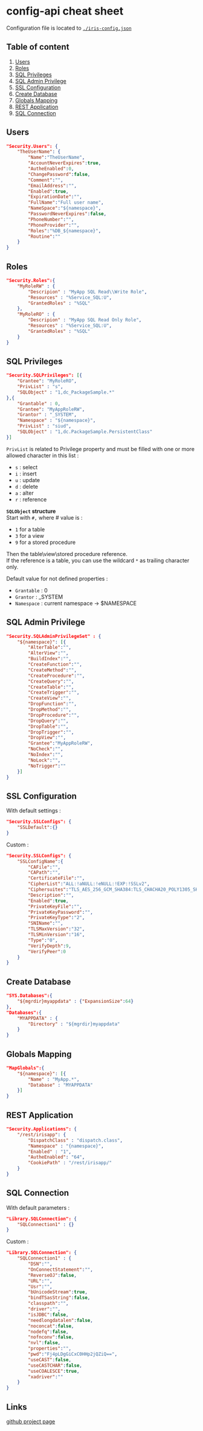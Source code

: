 # config-api cheat sheet

Configuration file is located to [`./iris-config.json`](./iris-config.json)

## Table of content

1. [Users](#Users)
2. [Roles](#Roles)
3. [SQL Privileges](#SQL-Privileges)
4. [SQL Admin Privilege](#SQL-Admin-Privilege)
5. [SSL Configuration](#SSL-Configuration)
6. [Create Database](#Create-Database)
7. [Globals Mapping](#Globals-Mapping)
8. [REST Application](#REST-Application)
9. [SQL Connection](#SQL-Connection)

## Users

```json
"Security.Users": {
    "TheUserName": {
        "Name":"TheUserName",
        "AccountNeverExpires":true,
        "AutheEnabled":0,
        "ChangePassword":false,
        "Comment":"",
        "EmailAddress":"",
        "Enabled":true,
        "ExpirationDate":"",
        "FullName":"Full user name",
        "NameSpace":"${namespace}",
        "PasswordNeverExpires":false,
        "PhoneNumber":"",
        "PhoneProvider":"",
        "Roles":"%DB_${namespace}",
        "Routine":""
    }
}
```

## Roles

```json
"Security.Roles":{
    "MyRoleRW" : {
        "Descripion" : "MyApp SQL Read\\Write Role",
        "Resources" : "%Service_SQL:U",
        "GrantedRoles" : "%SQL"
    },
    "MyRoleRO" : {
        "Descripion" : "MyApp SQL Read Only Role",
        "Resources" : "%Service_SQL:U",
        "GrantedRoles" : "%SQL"
    }
}
```

## SQL Privileges

```json
"Security.SQLPrivileges": [{
    "Grantee": "MyRoleRO",
    "PrivList" : "s",
    "SQLObject" : "1,dc_PackageSample.*"
},{
    "Grantable" : 0,
    "Grantee": "MyAppRoleRW",
    "Grantor" : "_SYSTEM",
    "Namespace" : "${namespace}",
    "PrivList" : "siud",
    "SQLObject" : "1,dc.PackageSample.PersistentClass"
}]
```
`PrivList` is related to Privilege property and must be filled with one or more allowed character in this list : 

* `s` : select
* `i` : insert
* `u` : update
* `d` : delete
* `a` : alter
* `r` : reference

**`SQLObject` structure**  
Start with `#,` where # value is : 

* `1` for a table
* `3` for a view
* `9` for a stored procedure

Then the table\view\stored procedure reference.  
If the reference is a table, you can use the wildcard `*` as trailing character only.  


Default value for not defined properties : 

* `Grantable` : 0
* `Grantor` : _SYSTEM
* `Namespace` : current namespace -> $NAMESPACE 

## SQL Admin Privilege

```json
"Security.SQLAdminPrivilegeSet" : {
    "${namespace}": [{
        "AlterTable":"",
        "AlterView":"",
        "BuildIndex":"",
        "CreateFunction":"",
        "CreateMethod":"",
        "CreateProcedure":"",
        "CreateQuery":"",
        "CreateTable":"",
        "CreateTrigger":"",
        "CreateView":"",
        "DropFunction":"",
        "DropMethod":"",
        "DropProcedure":"",
        "DropQuery":"",
        "DropTable":"",
        "DropTrigger":"",
        "DropView":"",
        "Grantee":"MyAppRoleRW",
        "NoCheck":"",
        "NoIndex":"",
        "NoLock":"",
        "NoTrigger":""
    }]
}
```

## SSL Configuration

With default settings : 

```json
"Security.SSLConfigs": {
    "SSLDefault":{}
}
```

Custom : 
```json
"Security.SSLConfigs": {
    "SSLConfigName":{
        "CAFile":"",
        "CAPath":"",
        "CertificateFile":"",
        "CipherList":"ALL:!aNULL:!eNULL:!EXP:!SSLv2",
        "Ciphersuites":"TLS_AES_256_GCM_SHA384:TLS_CHACHA20_POLY1305_SHA256:TLS_AES_128_GCM_SHA256",
        "Description":"",
        "Enabled":true,
        "PrivateKeyFile":"",
        "PrivateKeyPassword":"",
        "PrivateKeyType":"2",
        "SNIName":"",
        "TLSMaxVersion":"32",
        "TLSMinVersion":"16",
        "Type":"0",
        "VerifyDepth":9,
        "VerifyPeer":0
    }
}
```

## Create Database

```json
"SYS.Databases":{
    "${mgrdir}myappdata" : {"ExpansionSize":64}
},
"Databases":{
    "MYAPPDATA" : {
        "Directory" : "${mgrdir}myappdata"
    }
}
```

## Globals Mapping

```json
"MapGlobals":{
    "${namespace}": [{
        "Name" : "MyApp.*",
        "Database" : "MYAPPDATA"
    }]
}
```

## REST Application

```json
"Security.Applications": {
    "/rest/irisapp": {
        "DispatchClass" : "dispatch.class",
        "Namespace" : "{namespace}",
        "Enabled" : "1",
        "AutheEnabled": "64",
        "CookiePath" : "/rest/irisapp/"
    }
}
```

## SQL Connection

With default parameters : 
```json
"Library.SQLConnection": {
    "SQLConnection1" : {}
}
```

Custom : 

```json
"Library.SQLConnection": {
    "SQLConnection1" : {
        "DSN":"",
        "OnConnectStatement":"",
        "ReverseOJ":false,
        "URL":"",
        "Usr":"",
        "bUnicodeStream":true,
        "bindTSasString":false,
        "classpath":"",
        "driver":"",
        "isJDBC":false,
        "needlongdatalen":false,
        "noconcat":false,
        "nodefq":false,
        "nofnconv":false,
        "nvl":false,
        "properties":"",
        "pwd":"Fj4pLDgGiCxC0HHp2jQZiQ==",
        "useCAST":false,
        "useCASTCHAR":false,
        "useCOALESCE":true,
        "xadriver":""
    }
}

```

## Links

[github project page](https://github.com/lscalese/iris-config-api)

